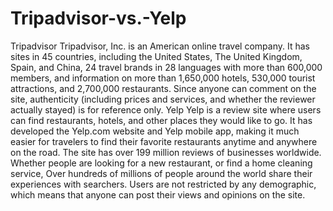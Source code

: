 # Tripadvisor-vs.-Yelp
Tripadvisor
Tripadvisor, Inc. is an American online travel company. It has sites in 45 countries, including the United States, The United Kingdom, Spain, and China, 24 travel brands in 28 languages with more than 600,000 members, and information on more than 1,650,000 hotels, 530,000 tourist attractions, and 2,700,000 restaurants. Since anyone can comment on the site, authenticity (including prices and services, and whether the reviewer actually stayed) is for reference only.
Yelp
	Yelp is a review site where users can find restaurants, hotels, and other places they would like to go. It has developed the Yelp.com website and Yelp mobile app, making it much easier for travelers to find their favorite restaurants anytime and anywhere on the road. The site has over 199 million reviews of businesses worldwide. Whether people are looking for a new restaurant, or find a home cleaning service, Over hundreds of millions of people around the world share their experiences with searchers. Users are not restricted by any demographic, which means that anyone can post their views and opinions on the site.
